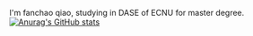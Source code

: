 I'm fanchao qiao, studying in DASE of ECNU for master degree.
[![Anurag's GitHub stats](https://github-readme-stats.vercel.app/api?username=PPParticle)](https://github.com/anuraghazra/github-readme-stats)
